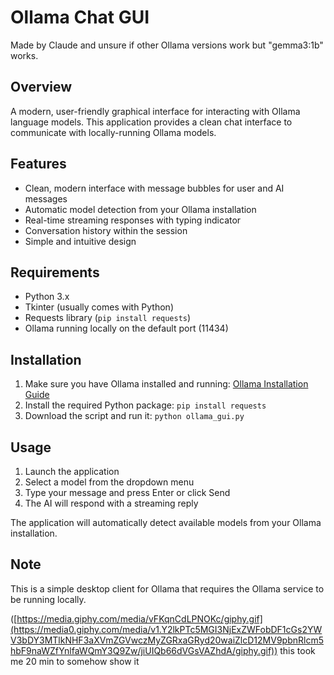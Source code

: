 # Ollama Chat GUI

Made by Claude and unsure if other Ollama versions work but "gemma3:1b" works.

## Overview

A modern, user-friendly graphical interface for interacting with Ollama language models. This application provides a clean chat interface to communicate with locally-running Ollama models.

## Features

- Clean, modern interface with message bubbles for user and AI messages
- Automatic model detection from your Ollama installation
- Real-time streaming responses with typing indicator
- Conversation history within the session
- Simple and intuitive design

## Requirements

- Python 3.x
- Tkinter (usually comes with Python)
- Requests library (`pip install requests`)
- Ollama running locally on the default port (11434)

## Installation

1. Make sure you have Ollama installed and running: [Ollama Installation Guide](https://github.com/ollama/ollama)
2. Install the required Python package: `pip install requests`
3. Download the script and run it: `python ollama_gui.py`

## Usage

1. Launch the application
2. Select a model from the dropdown menu
3. Type your message and press Enter or click Send
4. The AI will respond with a streaming reply

The application will automatically detect available models from your Ollama installation.

## Note

This is a simple desktop client for Ollama that requires the Ollama service to be running locally.

([https://media.giphy.com/media/vFKqnCdLPNOKc/giphy.gif](https://media0.giphy.com/media/v1.Y2lkPTc5MGI3NjExZWFobDF1cGs2YWV3bDY3MTlkNHF3aXVmZGVwczMyZGRxaGRyd20waiZlcD12MV9pbnRlcm5hbF9naWZfYnlfaWQmY3Q9Zw/jiUIQb66dVGsVAZhdA/giphy.gif))
this took me 20 min to somehow show it
